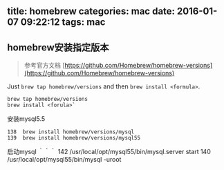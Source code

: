 title: homebrew
categories: mac
date: 2016-01-07 09:22:12
tags: mac
---

## homebrew安装指定版本
> 参考官方文档
[https://github.com/Homebrew/homebrew-versions](https://github.com/Homebrew/homebrew-versions)

Just `brew tap homebrew/versions` and then `brew install <formula>`.
```
brew tap homebrew/versions
brew install <forula>`
```

安装mysql5.5
```
138  brew install homebrew/versions/mysql
139  brew install homebrew/versions/mysql55
```
启动mysql
｀｀｀
142  /usr/local/opt/mysql55/bin/mysql.server start
140  /usr/local/opt/mysql55/bin/mysql -uroot
```